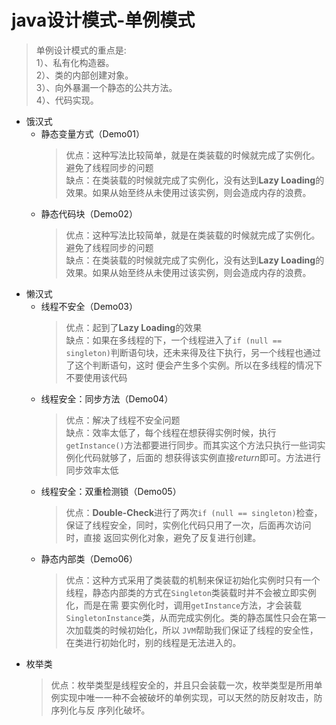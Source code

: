 # java设计模式-单例模式
> 单例设计模式的重点是: <br>
> 1）、私有化构造器。<br>
> 2）、类的内部创建对象。<br>
> 3）、向外暴漏一个静态的公共方法。<br>
> 4）、代码实现。
* 饿汉式
  * 静态变量方式（Demo01）
    >优点：这种写法比较简单，就是在类装载的时候就完成了实例化。避免了线程同步的问题<br>
     缺点：在类装载的时候就完成了实例化，没有达到**Lazy Loading**的效果。如果从始至终从未使用过该实例，则会造成内存的浪费。
  * 静态代码块（Demo02）
    >优点：这种写法比较简单，就是在类装载的时候就完成了实例化。避免了线程同步的问题<br>
    缺点：在类装载的时候就完成了实例化，没有达到**Lazy Loading**的效果。如果从始至终从未使用过该实例，则会造成内存的浪费。
* 懒汉式
  * 线程不安全（Demo03）
    >优点：起到了**Lazy Loading**的效果<br>
    缺点：如果在多线程的下，一个线程进入了`if (null == singleton)`判断语句块，还未来得及往下执行，另一个线程也通过了这个判断语句，这时
    便会产生多个实例。所以在多线程的情况下不要使用该代码
  * 线程安全：同步方法（Demo04）
    >优点：解决了线程不安全问题<br>
    缺点：效率太低了，每个线程在想获得实例时候，执行`getInstance()`方法都要进行同步。而其实这个方法只执行一些词实例化代码就够了，后面的
    想获得该实例直接*return*即可。方法进行同步效率太低
  * 线程安全：双重检测锁（Demo05）
    >优点：**Double-Check**进行了两次`if (null == singleton)`检查，保证了线程安全，同时，实例化代码只用了一次，后面再次访问时，直接
    返回实例化对象，避免了反复进行创建。
  * 静态内部类（Demo06）
    >优点：这种方式采用了类装载的机制来保证初始化实例时只有一个线程，静态内部类的方式在`Singleton`类装载时并不会被立即实例化，而是在需
    要实例化时，调用`getInstance`方法，才会装载`SingletonInstance`类，从而完成实例化。类的静态属性只会在第一次加载类的时候初始化，所以
    `JVM`帮助我们保证了线程的安全性，在类进行初始化时，别的线程是无法进入的。
* 枚举类
  > 优点：枚举类型是线程安全的，并且只会装载一次，枚举类型是所用单例实现中唯一一种不会被破坏的单例实现，可以天然的防反射攻击，防序列化与反
  序列化破坏。